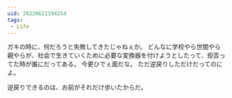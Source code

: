 ```yaml
---
uid: 20220621194254
tags:
 - Life
---
```


ガキの時に、何だろうと失敗してきたじゃねぇか。
どんなに学校やら世間やら親やらが、社会で生きていくために必要な変換器を付けようとしたって、拒否ってた時が誰にだってある。
今更ひでぇ面だな。
ただ逆戻りしただけだってのによ。

逆戻りできるのは、お前がそれだけ歩いたからだ。